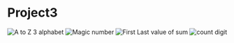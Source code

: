 # Project3
![A to Z 3 alphabet](https://github.com/utsavibhakhar/C_Language/assets/158564889/a95490cf-18ab-499e-9363-2293e699cf7a)
![Magic number](https://github.com/utsavibhakhar/C_Language/assets/158564889/01959d80-abc2-4860-9776-42ccf062c964)
![First   Last value of sum](https://github.com/utsavibhakhar/C_Language/assets/158564889/2338d9f5-b366-4f24-94fd-ff33155e1584)
![count digit](https://github.com/utsavibhakhar/C_Language/assets/158564889/8e441fbc-73fd-4e39-85b5-4cd45b110286)

